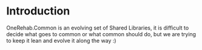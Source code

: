 # Introduction

OneRehab.Common is an evolving set of Shared Libraries, it is difficult to decide what goes to common or what common should do, but we are trying to keep it lean and evolve it along the way :)
